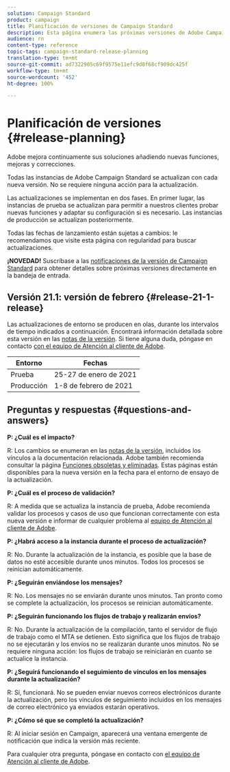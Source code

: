 ```yaml
---
solution: Campaign Standard
product: campaign
title: Planificación de versiones de Campaign Standard
description: Esta página enumera las próximas versiones de Adobe Campaign Standard.
audience: rn
content-type: reference
topic-tags: campaign-standard-release-planning
translation-type: tm+mt
source-git-commit: ad7322905c69f9575e11efc9d8f68cf909dc425f
workflow-type: tm+mt
source-wordcount: '452'
ht-degree: 100%

---
```



# Planificación de versiones {#release-planning}

Adobe mejora continuamente sus soluciones añadiendo nuevas funciones, mejoras y correcciones.

Todas las instancias de Adobe Campaign Standard se actualizan con cada nueva versión. No se requiere ninguna acción para la actualización.

Las actualizaciones se implementan en dos fases. En primer lugar, las instancias de prueba se actualizan para permitir a nuestros clientes probar nuevas funciones y adaptar su configuración si es necesario. Las instancias de producción se actualizan posteriormente.

Todas las fechas de lanzamiento están sujetas a cambios: le recomendamos que visite esta página con regularidad para buscar actualizaciones.

**¡NOVEDAD!** Suscríbase a las [notificaciones de la versión de Campaign Standard](http://amc-mkt-prod1-t.adobe-campaign.com/lp/LP25?service=%40rZ5cqp2DgNzrgz0alKPInakNbPSTeJYozZYnS7Wbs802u4GlISkHZX4omtK00nAU6xzZ6luEWQzr7kQ9pkCwJYumWkU) para obtener detalles sobre próximas versiones directamente en la bandeja de entrada.

## Versión 21.1: versión de febrero {#release-21-1-release}

Las actualizaciones de entorno se producen en olas, durante los intervalos de tiempo indicados a continuación. Encontrará información detallada sobre esta versión en las [notas de la versión](../../rn/using/release-notes.md). Si tiene alguna duda, póngase en contacto [con el equipo de Atención al cliente de Adobe](https://helpx.adobe.com/es/enterprise/using/support-for-experience-cloud.html).

<table>
 <thead>
  <tr>
   <th> Entorno<br /> </th>
   <th> Fechas<br /> </th>
  </tr>
 </thead>
 <tbody>
  <tr>
   <td>Prueba<br /> </td>
   <td>25-27 de enero de 2021<br /> </td>
  </tr>
  <tr>
   <td> Producción<br /> </td>
   <td>1-8 de febrero de 2021<br /> </td>
  </tr>
 </tbody>
</table>

## Preguntas y respuestas {#questions-and-answers}

**P: ¿Cuál es el impacto?**

R: Los cambios se enumeran en las [notas de la versión](../../rn/using/release-notes.md), incluidos los vínculos a la documentación relacionada. Adobe también recomienda consultar la página [Funciones obsoletas y eliminadas](../../rn/using/deprecated-features.md). Estas páginas están disponibles para la nueva versión en la fecha para el entorno de ensayo de la actualización.

**P: ¿Cuál es el proceso de validación?**

R: A medida que se actualiza la instancia de prueba, Adobe recomienda validar los procesos y casos de uso que funcionan correctamente con esta nueva versión e informar de cualquier problema al [equipo de Atención al cliente de Adobe](https://helpx.adobe.com/es/enterprise/using/support-for-experience-cloud.html).

**P: ¿Habrá acceso a la instancia durante el proceso de actualización?**

R: No. Durante la actualización de la instancia, es posible que la base de datos no esté accesible durante unos minutos. Todos los procesos se reinician automáticamente.

**P: ¿Seguirán enviándose los mensajes?**

R: No. Los mensajes no se enviarán durante unos minutos. Tan pronto como se complete la actualización, los procesos se reinician automáticamente.

**P: ¿Seguirán funcionando los flujos de trabajo y realizarán envíos?**

R: No. Durante la actualización de la compilación, tanto el servidor de flujo de trabajo como el MTA se detienen. Esto significa que los flujos de trabajo no se ejecutarán y los envíos no se realizarán durante unos minutos. No se requiere ninguna acción: los flujos de trabajo se reiniciarán en cuanto se actualice la instancia.

**P: ¿Seguirá funcionando el seguimiento de vínculos en los mensajes durante la actualización?**

R: Sí, funcionará. No se pueden enviar nuevos correos electrónicos durante la actualización, pero los vínculos de seguimiento incluidos en los mensajes de correo electrónico ya enviados estarán operativos.

**P: ¿Cómo sé que se completó la actualización?**

R: Al iniciar sesión en Campaign, aparecerá una ventana emergente de notificación que indica la versión más reciente.

Para cualquier otra pregunta, póngase en contacto con [el equipo de Atención al cliente de Adobe](https://helpx.adobe.com/es/enterprise/using/support-for-experience-cloud.html).
